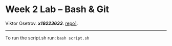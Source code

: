 # Week 2 Lab – Bash & Git
Viktor Osetrov.
***x19223633***.
[repo1](https://github.com/victorosetrov/repo1). 

---

To run the script.sh 
run: `bash script.sh`